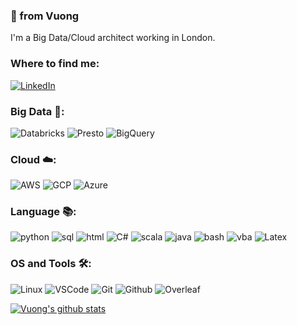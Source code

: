 ### 👋 from Vuong

I'm a Big Data/Cloud architect working in London.

### Where to find me:
[![LinkedIn](https://img.shields.io/badge/-LinkedIn-0077B5?style=for-the-badge&logo=LinkedIn&logoColor=white)](https://www.linkedin.com/in/vuong-nguyen/)

### Big Data 🚀:

![Databricks](https://img.shields.io/badge/Databricks-★★☆-lightgrey?labelColor=FF3621&logo=databricks&style=flat-square&logoColor=white)
![Presto](https://img.shields.io/badge/Presto-★☆☆-lightgrey?labelColor=5890FF&logo=presto&style=flat-square&logoColor=white)
![BigQuery](https://img.shields.io/badge/Big_Query-★☆☆-lightgrey?labelColor=4285F4&logo=google-cloud&style=flat-square&logoColor=white)

### Cloud ☁️:
![AWS](https://img.shields.io/badge/AWS-★★☆-lightgrey?labelColor=232F3E&logo=amazon-aws&style=flat-square&logoColor=white)
![GCP](https://img.shields.io/badge/GCP-★★☆-lightgrey?labelColor=4285F4&logo=google-cloud&style=flat-square&logoColor=white)
![Azure](https://img.shields.io/badge/Azure-★★☆-lightgrey?labelColor=0089D6&logo=microsoft-azure&style=flat-square&logoColor=white)

### Language 📚:
![python](https://img.shields.io/badge/Python-★★☆-lightgrey?labelColor=3776AB&logo=python&style=flat-square&logoColor=white)
![sql](https://img.shields.io/badge/SQL-★★☆-lightgrey?labelColor=336791&logo=postgresql&style=flat-square&logoColor=white)
![html](https://img.shields.io/badge/HTML-★☆☆-lightgrey?labelColor=E34F26&logo=html5&style=flat-square&logoColor=white)
![C#](https://img.shields.io/badge/C_sharp-★☆☆-lightgrey?labelColor=239120&logo=c-sharp&style=flat-square&logoColor=white)
![scala](https://img.shields.io/badge/Scala-★☆☆-lightgrey?labelColor=DC322F&logo=scala&style=flat-square&logoColor=white)
![java](https://img.shields.io/badge/Java-★☆☆-lightgrey?labelColor=007396&logo=java&style=flat-square&logoColor=white)
![bash](https://img.shields.io/badge/Bash-★☆☆-lightgrey?labelColor=4EAA25&logo=gnu-bash&style=flat-square&logoColor=white)
![vba](https://img.shields.io/badge/VBA-★★☆-lightgrey?labelColor=5E5E5E&logo=microsoft&style=flat-square&logoColor=white)
![Latex](https://img.shields.io/badge/Latex-★☆☆-lightgrey?labelColor=008080&logo=LaTeX&style=flat-square&logoColor=white)

### OS and Tools 🛠:
![Linux](https://img.shields.io/badge/-Linux-FCC624?logo=Linux&style=flat-square&logoColor=black)
![VSCode](https://img.shields.io/badge/-VSCode-007ACC?logo=visual-studio-code&style=flat-square&logoColor=black)
![Git](https://img.shields.io/badge/-Git-F05032?logo=Git&style=flat-square&logoColor=white)
![Github](https://img.shields.io/badge/-Github-181717?logo=Github&style=flat-square&logoColor=white)
![Overleaf](https://img.shields.io/badge/-Overleaf-47A141?logo=Overleaf&style=flat-square&logoColor=white)

[![Vuong's github stats](https://github-readme-stats.vercel.app/api?username=nkvuong&theme=dark&show_icons=true&count_private=true)](https://github.com/nkvuong/github-readme-stats&count_private=true)
